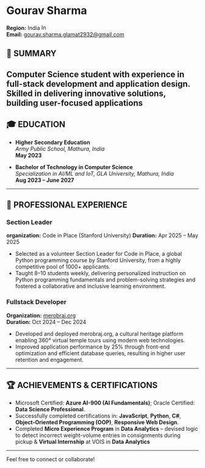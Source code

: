 # Gourav Sharma 
**Region:** India <img src="https://upload.wikimedia.org/wikipedia/en/4/41/Flag_of_India.svg" alt="Indian Flag" width="20" height="15">  
**Email:** gourav.sharma.glamat2932@gmail.com  

## 🎯 SUMMARY  
 Computer Science student with experience in full-stack development and application design. Skilled in delivering innovative
 solutions, building user-focused applications
---

## 🎓 EDUCATION  
- **Higher Secondary Education**  
  *Army Public School, Mathura, India*  
  **May 2023**

- **Bachelor of Technology in Computer Science**  
  *Specialization in AI/ML and IoT, GLA University, Mathura, India*  
  **Aug 2023 – June 2027**

---

## 💼 PROFESSIONAL EXPERIENCE  

### Section Leader
**organization:** Code in Place (Stanford University)
**Duration:** Apr 2025 – May 2025 
- Selected as a volunteer Section Leader for Code in Place, a global Python programming course by Stanford University, from a highly competitive pool of 1000+ applicants.
- Taught 8–10 students weekly, delivering personalized instruction on Python programming fundamentals and problem-solving strategies and fostered a collaborative and inclusive learning environment.

### Fullstack Developer
**Organization:** [merobraj.org](http://www.merobraj.org)  
**Duration:** Oct 2024 – Dec 2024 
- Developed and deployed merobraj.org, a cultural heritage platform enabling 360° virtual temple tours using modern web technologies.
- Improved application performance by 25% through front-end optimization and efficient database queries, resulting in higher user retention and engagement.

---

## 🏆 ACHIEVEMENTS & CERTIFICATIONS  
- Microsoft Certified: **Azure AI-900 (AI Fundamentals)**; Oracle Certified: **Data Science Professional**.
- Successfully completed certifications in: **JavaScript**, **Python**, **C#**, **Object-Oriented Programming (OOP)**, **Responsive Web Design**.
-  Completed **Micro Experience Program** in **Data Analytics** – devised logic to detect incorrect weight-volume entries in consignments during pickup & **Virtual Internship** at VOIS in **Data Analytics**

---

Feel free to connect or collaborate!  
